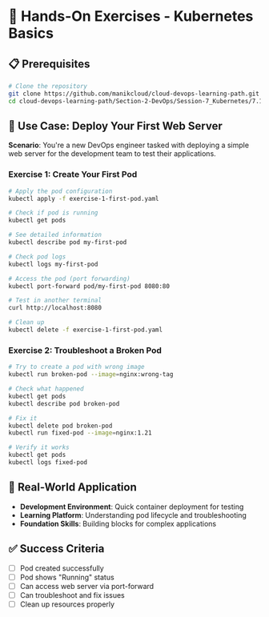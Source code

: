 # 🧪 Hands-On Exercises - Kubernetes Basics

## 📋 Prerequisites
```bash
# Clone the repository
git clone https://github.com/manikcloud/cloud-devops-learning-path.git
cd cloud-devops-learning-path/Section-2-DevOps/Session-7_Kubernetes/7.1_kubernetes_basics
```

## 🎯 Use Case: Deploy Your First Web Server

**Scenario**: You're a new DevOps engineer tasked with deploying a simple web server for the development team to test their applications.

### Exercise 1: Create Your First Pod
```bash
# Apply the pod configuration
kubectl apply -f exercise-1-first-pod.yaml

# Check if pod is running
kubectl get pods

# See detailed information
kubectl describe pod my-first-pod

# Check pod logs
kubectl logs my-first-pod

# Access the pod (port forwarding)
kubectl port-forward pod/my-first-pod 8080:80

# Test in another terminal
curl http://localhost:8080

# Clean up
kubectl delete -f exercise-1-first-pod.yaml
```

### Exercise 2: Troubleshoot a Broken Pod
```bash
# Try to create a pod with wrong image
kubectl run broken-pod --image=nginx:wrong-tag

# Check what happened
kubectl get pods
kubectl describe pod broken-pod

# Fix it
kubectl delete pod broken-pod
kubectl run fixed-pod --image=nginx:1.21

# Verify it works
kubectl get pods
kubectl logs fixed-pod
```

## 🎯 Real-World Application
- **Development Environment**: Quick container deployment for testing
- **Learning Platform**: Understanding pod lifecycle and troubleshooting
- **Foundation Skills**: Building blocks for complex applications

## ✅ Success Criteria
- [ ] Pod created successfully
- [ ] Pod shows "Running" status
- [ ] Can access web server via port-forward
- [ ] Can troubleshoot and fix issues
- [ ] Clean up resources properly
